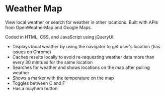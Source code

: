 # Weather Map

View local weather or search for weather in other locations. Built with APIs from OpenWeatherMap and Google Maps.

Coded in HTML, CSS, and JavaScript using jQueryUI. 

* Displays local weather by using the navigator to get user's location (has issues on Chrome)
* Caches results locally to avoid re-requesting weather data more than every 30 mintues for the same location
* Searches for weather and shows locations on the map after pulling weather
* Shows a marker with the temperature on the map
* Toggles between C and F
* Has a mayhem button
